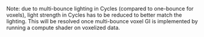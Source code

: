 Note: due to multi-bounce lighting in Cycles (compared to one-bounce for voxels), light strength in Cycles has to be reduced to better match the lighting. This will be resolved once multi-bounce voxel GI is implemented by running a compute shader on voxelized data.
